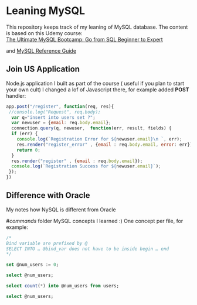 # Leaning  MySQL 
This repository keeps track of my leaning of MySQL database.
The content is based on this Udemy course:  
[The Ultimate MySQL Bootcamp: Go from SQL Beginner to Expert](https://www.udemy.com/course/the-ultimate-mysql-bootcamp-go-from-sql-beginner-to-expert/ "The Ultimate MySQL Bootcamp: Go from SQL Beginner to Expert")

and   [MySQL Reference Guide](https://dev.mysql.com/doc/refman/8.0/en "MySQL Reference Guide")

## Join US Application 

Node.js application I built as  part of the course ( useful if you plan to start your own cult)
I changed a lof of Javascript there, for example added **POST** handler:
```javascript
app.post("/register", function(req, res){
 //console.log("Request", req.body);
  var q="insert into users set ?";
  var newuser = {email: req.body.email};
  connection.query(q, newuser,  function(err, result, fields) {
  if (err) {
    console.log(`Registration Error for ${newuser.email}\n `, err);
	res.render("register_error" , {email : req.body.email, error: err});
	return 0;
  }
  res.render("register" , {email : req.body.email});
  console.log(`Registration Success for ${newuser.email}`);
 }); 
})

```


## Difference with Oracle  

My notes how NySQL is different from Oracle

#*commands*  folder
MySQL concepts  I learned :)  One concept per file, for example:

```sql
/*
Bind variable are prefixed by @
SELECT INTO … @bind_var does not have to be inside begin … end 
*/

set @num_users := 0;

select @num_users;

select count(*) into @num_users from users;

select @num_users;

```